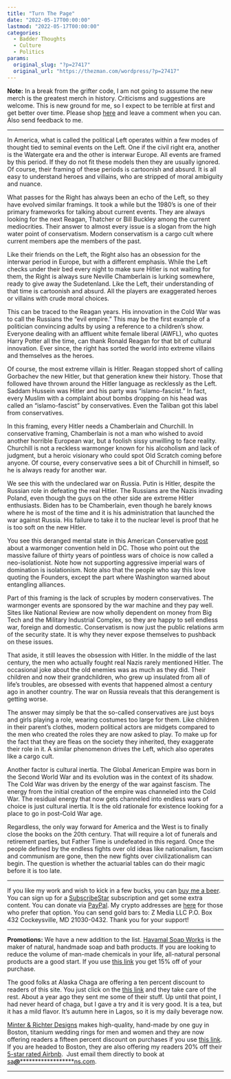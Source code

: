 ```yaml
---
title: "Turn The Page"
date: "2022-05-17T00:00:00"
lastmod: "2022-05-17T00:00:00"
categories:
  - Badder Thoughts
  - Culture
  - Politics
params:
  original_slug: "?p=27417"
  original_url: "https://thezman.com/wordpress/?p=27417"
---
```


**Note:** In a break from the grifter code, I am not going to assume the
new merch is the greatest merch in history. Criticisms and suggestions
are welcome. This is new ground for me, so I expect to be terrible at
first and get better over time. Please shop
<a href="https://libertasbella.com/collections/the-z-man" rel="noopener"
target="_blank">here</a> and leave a comment when you can. Also send
feedback to me.

------------------------------------------------------------------------

In America, what is called the political Left operates within a few
modes of thought tied to seminal events on the Left. One if the civil
right era, another is the Watergate era and the other is interwar
Europe. All events are framed by this period. If they do not fit these
models then they are usually ignored. Of course, their framing of these
periods is cartoonish and absurd. It is all easy to understand heroes
and villains, who are stripped of moral ambiguity and nuance.

What passes for the Right has always been an echo of the Left, so they
have evolved similar framings. It took a while but the 1980’s is one of
their primary frameworks for talking about current events. They are
always looking for the next Reagan, Thatcher or Bill Buckley among the
current mediocrities. Their answer to almost every issue is a slogan
from the high water point of conservatism. Modern conservatism is a
cargo cult where current members ape the members of the past.

Like their friends on the Left, the Right also has an obsession for the
interwar period in Europe, but with a different emphasis. While the Left
checks under their bed every night to make sure Hitler is not waiting
for them, the Right is always sure Neville Chamberlain is lurking
somewhere, ready to give away the Sudetenland. Like the Left, their
understanding of that time is cartoonish and absurd. All the players are
exaggerated heroes or villains with crude moral choices.

This can be traced to the Reagan years. His innovation in the Cold War
was to call the Russians the “evil empire.” This may be the first
example of a politician convincing adults by using a reference to a
children’s show. Everyone dealing with an affluent white female liberal
(AWFL), who quotes Harry Potter all the time, can thank Ronald Reagan
for that bit of cultural innovation. Ever since, the right has sorted
the world into extreme villains and themselves as the heroes.

Of course, the most extreme villain is Hitler. Reagan stopped short of
calling Gorbachev the new Hitler, but that generation knew their
history. Those that followed have thrown around the Hitler language as
recklessly as the Left. Saddam Hussein was Hitler and his party was
“islamo-fascist.” In fact, every Muslim with a complaint about bombs
dropping on his head was called an “islamo-fascist” by conservatives.
Even the Taliban got this label from conservatives.

In this framing, every Hitler needs a Chamberlain and Churchill. In
conservative framing, Chamberlain is not a man who wished to avoid
another horrible European war, but a foolish sissy unwilling to face
reality. Churchill is not a reckless warmonger known for his alcoholism
and lack of judgment, but a heroic visionary who could spot Old Scratch
coming before anyone. Of course, every conservative sees a bit of
Churchill in himself, so he is always ready for another war.

We see this with the undeclared war on Russia. Putin is Hitler, despite
the Russian role in defeating the real Hitler. The Russians are the
Nazis invading Poland, even though the guys on the other side are
extreme Hitler enthusiasts. Biden has to be Chamberlain, even though he
barely knows where he is most of the time and it is his administration
that launched the war against Russia. His failure to take it to the
nuclear level is proof that he is too soft on the new Hitler.

You see this deranged mental state in this American Conservative <a
href="https://www.theamericanconservative.com/articles/nationally-reviewing-realism/"
rel="noopener" target="_blank">post</a> about a warmonger convention
held in DC. Those who point out the massive failure of thirty years of
pointless wars of choice is now called a neo-isolationist. Note how not
supporting aggressive imperial wars of domination is isolationism. Note
also that the people who say this love quoting the Founders, except the
part where Washington warned about entangling alliances.

Part of this framing is the lack of scruples by modern conservatives.
The warmonger events are sponsored by the war machine and they pay well.
Sites like National Review are now wholly dependent on money from Big
Tech and the Military Industrial Complex, so they are happy to sell
endless war, foreign and domestic. Conservatism is now just the public
relations arm of the security state. It is why they never expose
themselves to pushback on these issues.

That aside, it still leaves the obsession with Hitler. In the middle of
the last century, the men who actually fought real Nazis rarely
mentioned Hitler. The occasional joke about the old enemies was as much
as they did. Their children and now their grandchildren, who grew up
insulated from all of life’s troubles, are obsessed with events that
happened almost a century ago in another country. The war on Russia
reveals that this derangement is getting worse.

The answer may simply be that the so-called conservatives are just boys
and girls playing a role, wearing costumes too large for them. Like
children in their parent’s clothes, modern political actors are midgets
compared to the men who created the roles they are now asked to play. To
make up for the fact that they are fleas on the society they inherited,
they exaggerate their role in it. A similar phenomenon drives the Left,
which also operates like a cargo cult.

Another factor is cultural inertia. The Global American Empire was born
in the Second World War and its evolution was in the context of its
shadow. The Cold War was driven by the energy of the war against
fascism. The energy from the initial creation of the empire was
channeled into the Cold War. The residual energy that now gets channeled
into endless wars of choice is just cultural inertia. It is the old
rationale for existence looking for a place to go in post-Cold War age.

Regardless, the only way forward for America and the West is to finally
close the books on the 20th century. That will require a lot of funerals
and retirement parties, but Father Time is undefeated in this regard.
Once the people defined by the endless fights over old ideas like
nationalism, fascism and communism are gone, then the new fights over
civilizationalism can begin. The question is whether the actuarial
tables can do their magic before it is too late.

------------------------------------------------------------------------

If you like my work and wish to kick in a few bucks, you can
<a href="https://www.buymeacoffee.com/mujolulu" rel="noopener"
target="_blank">buy me a beer</a>. You can sign up for a
<a href="https://www.subscribestar.com/the-z-blog" rel="noopener"
target="_blank">SubscribeStar</a> subscription and get some extra
content. You can donate via <a
href="https://www.paypal.com/donate/?cmd=_s-xclick&amp;hosted_button_id=UDAS2Q8JYA6CN&amp;source=url"
rel="noopener" target="_blank">PayPal</a>. My crypto addresses are
<a href="https://thezman.com/wordpress/?page_id=22713" rel="noopener"
target="_blank">here</a> for those who prefer that option. You can send
gold bars to: Z Media LLC P.O. Box 432 Cockeysville, MD 21030-0432.
Thank you for your support!

------------------------------------------------------------------------

**Promotions:** We have a new addition to the list.
<a href="https://havamalsoapworks.com/" rel="noopener"
target="_blank">Havamal Soap Works</a> is the maker of natural, handmade
soap and bath products. If you are looking to reduce the volume of
man-made chemicals in your life, all-natural personal products are a
good start. If you use
<a href="https://havamalsoapworks.com/discount/ZMAN" rel="noopener"
target="_blank">this link</a> you get 15% off of your purchase.

The good folks at Alaska Chaga are offering a ten percent discount to
readers of this site. You just click on the
<a href="https://alaskachaga.us/discount/ZMAN" rel="noopener noreferrer"
target="_blank">this link</a> and they take care of the rest. About a
year ago they sent me some of their stuff. Up until that point, I had
never heard of chaga, but I gave a try and it is very good. It is a tea,
but it has a mild flavor. It’s autumn here in Lagos, so it is my daily
beverage now.

<a href="https://www.minterandrichterdesigns.com/"
rel="noreferrer nofollow noopener" target="_blank">Minter &amp; Richter
Designs</a> makes high-quality, hand-made by one guy in Boston, titanium
wedding rings for men and women and they are now offering readers a
fifteen percent discount on purchases if you use
<a href="https://www.minterandrichterdesigns.com/discount/ZMAN"
rel="noreferrer nofollow noopener" target="_blank">this link</a>.
<span class="highlight"><span class="colour"><span class="font"><span class="size">If
you are headed to Boston, they are also offering my readers 20% off
their <a
href="https://www.airbnb.com/users/7988017/listings?user_id=7988017&amp;s=3"
rel="noopener noreferrer" target="_blank">5-star rated Airbnb</a>.  Just
email them directly to book at
<a href="mailto:sa***@*********************ns.com"
data-original-string="VSXxDOFhplEjIryobdHIGw==cb73dIbNRfUlfbCe1wj7Ky7cvmmJpixAHLP0WoTyKKKViOP4kTMY2+zWgn7LlNDs9Jx"><span
class="apbct-email-encoder"
data-original-string="EyDIGSwgpgUXBCmJ1nzwPQ==cb7PcKzqHUiDMOUzgefczIN00uQkMbCqRE0hd6K/eTNRa6nwkvea7be2kbkOBywKROP"
title="This contact has been encoded by Anti-Spam by CleanTalk. Click to decode. To finish the decoding make sure that JavaScript is enabled in your browser.">sa<span
class="apbct-blur">***</span>@<span
class="apbct-blur">*********************</span>ns.com</span></a>.</span></span></span></span>

------------------------------------------------------------------------
